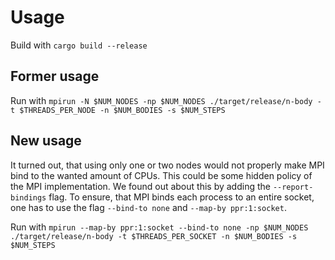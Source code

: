 # Usage

Build with `cargo build --release`

## Former usage

Run with `mpirun -N $NUM_NODES -np $NUM_NODES ./target/release/n-body -t $THREADS_PER_NODE -n $NUM_BODIES -s $NUM_STEPS`

## New usage

It turned out, that using only one or two nodes would not properly make MPI bind
to the wanted amount of CPUs. This could be some hidden policy of the MPI implementation.
We found out about this by adding the `--report-bindings` flag.
To ensure, that MPI binds each process to an entire socket, one has to use the
flag `--bind-to none` and `--map-by ppr:1:socket`.

Run with `mpirun --map-by ppr:1:socket --bind-to none -np $NUM_NODES ./target/release/n-body -t $THREADS_PER_SOCKET -n $NUM_BODIES -s $NUM_STEPS`
